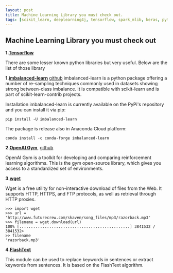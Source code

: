 ```yaml
---
layout: post
title: Machine Learning Library you must check out.
tags: [scikit_learn, deeplearning4j, tensorflow, spark_mlib, keras, pytorch, caffe, xgboost, allennlp, pandas, numpy]
---
```


## Machine Learning Library you must check out

**1.[Tensorflow](https://www.tensorflow.org/)** 

There are some lesser known python libraries but very useful. Below are the list of those library

**1.[imbalanced-learn](http://imbalanced-learn.org/en/stable/)**
[github](https://github.com/scikit-learn-contrib/imbalanced-learn)
imbalanced-learn is a python package offering a number of re-sampling techniques commonly used in datasets showing strong between-class imbalance. 
It is compatible with scikit-learn and is part of scikit-learn-contrib projects.

Installation
imbalanced-learn is currently available on the PyPi's repository and you can install it via pip:
```
pip install -U imbalanced-learn
```
The package is release also in Anaconda Cloud platform:
```
conda install -c conda-forge imbalanced-learn
```

**2.[OpenAI Gym](https://gym.openai.com/)**, [github](https://github.com/openai/gym)

OpenAI Gym is a toolkit for developing and comparing reinforcement learning algorithms. This is the gym open-source library, which gives you access to a standardized set of environments.

**3.[wget](https://pypi.org/project/wget/)**

Wget is a free utility for non-interactive download of files from the Web. It supports HTTP, HTTPS, and FTP protocols, as well as retrieval through HTTP proxies.

```
>>> import wget
>>> url = 'http://www.futurecrew.com/skaven/song_files/mp3/razorback.mp3'
>>> filename = wget.download(url)
100% [................................................] 3841532 / 3841532>
>> filename
'razorback.mp3'
```

**4.[FlashText](https://github.com/vi3k6i5/flashtext)**

This module can be used to replace keywords in sentences or extract keywords from sentences. It is based on the FlashText algorithm.
